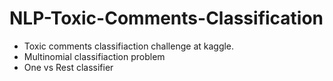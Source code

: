 # NLP-Toxic-Comments-Classification
- Toxic comments classifiaction challenge at kaggle.
- Multinomial classifiaction problem
- One vs Rest classifier
